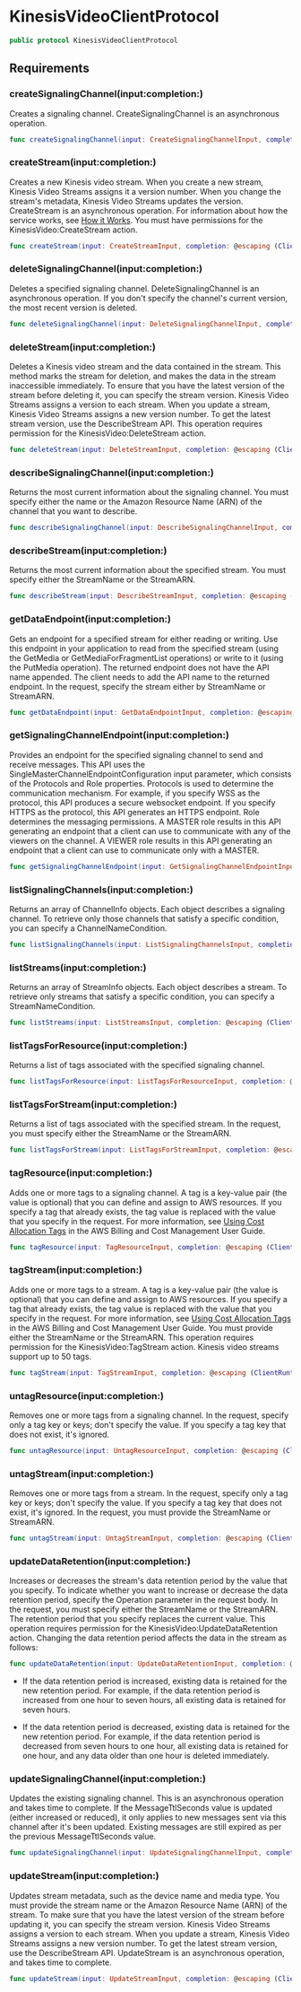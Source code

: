 # KinesisVideoClientProtocol

``` swift
public protocol KinesisVideoClientProtocol 
```

## Requirements

### createSignalingChannel(input:completion:)

Creates a signaling channel. CreateSignalingChannel is an asynchronous operation.

``` swift
func createSignalingChannel(input: CreateSignalingChannelInput, completion: @escaping (ClientRuntime.SdkResult<CreateSignalingChannelOutputResponse, CreateSignalingChannelOutputError>) -> Void)
```

### createStream(input:completion:)

Creates a new Kinesis video stream. When you create a new stream, Kinesis Video Streams assigns it a version number. When you change the stream's metadata, Kinesis Video Streams updates the version. CreateStream is an asynchronous operation. For information about how the service works, see [How it Works](https://docs.aws.amazon.com/kinesisvideostreams/latest/dg/how-it-works.html). You must have permissions for the KinesisVideo:CreateStream action.

``` swift
func createStream(input: CreateStreamInput, completion: @escaping (ClientRuntime.SdkResult<CreateStreamOutputResponse, CreateStreamOutputError>) -> Void)
```

### deleteSignalingChannel(input:completion:)

Deletes a specified signaling channel. DeleteSignalingChannel is an asynchronous operation. If you don't specify the channel's current version, the most recent version is deleted.

``` swift
func deleteSignalingChannel(input: DeleteSignalingChannelInput, completion: @escaping (ClientRuntime.SdkResult<DeleteSignalingChannelOutputResponse, DeleteSignalingChannelOutputError>) -> Void)
```

### deleteStream(input:completion:)

Deletes a Kinesis video stream and the data contained in the stream. This method marks the stream for deletion, and makes the data in the stream inaccessible immediately. To ensure that you have the latest version of the stream before deleting it, you can specify the stream version. Kinesis Video Streams assigns a version to each stream. When you update a stream, Kinesis Video Streams assigns a new version number. To get the latest stream version, use the DescribeStream API. This operation requires permission for the KinesisVideo:DeleteStream action.

``` swift
func deleteStream(input: DeleteStreamInput, completion: @escaping (ClientRuntime.SdkResult<DeleteStreamOutputResponse, DeleteStreamOutputError>) -> Void)
```

### describeSignalingChannel(input:completion:)

Returns the most current information about the signaling channel. You must specify either the name or the Amazon Resource Name (ARN) of the channel that you want to describe.

``` swift
func describeSignalingChannel(input: DescribeSignalingChannelInput, completion: @escaping (ClientRuntime.SdkResult<DescribeSignalingChannelOutputResponse, DescribeSignalingChannelOutputError>) -> Void)
```

### describeStream(input:completion:)

Returns the most current information about the specified stream. You must specify either the StreamName or the StreamARN.

``` swift
func describeStream(input: DescribeStreamInput, completion: @escaping (ClientRuntime.SdkResult<DescribeStreamOutputResponse, DescribeStreamOutputError>) -> Void)
```

### getDataEndpoint(input:completion:)

Gets an endpoint for a specified stream for either reading or writing. Use this endpoint in your application to read from the specified stream (using the GetMedia or GetMediaForFragmentList operations) or write to it (using the PutMedia operation). The returned endpoint does not have the API name appended. The client needs to add the API name to the returned endpoint. In the request, specify the stream either by StreamName or StreamARN.

``` swift
func getDataEndpoint(input: GetDataEndpointInput, completion: @escaping (ClientRuntime.SdkResult<GetDataEndpointOutputResponse, GetDataEndpointOutputError>) -> Void)
```

### getSignalingChannelEndpoint(input:completion:)

Provides an endpoint for the specified signaling channel to send and receive messages. This API uses the SingleMasterChannelEndpointConfiguration input parameter, which consists of the Protocols and Role properties. Protocols is used to determine the communication mechanism. For example, if you specify WSS as the protocol, this API produces a secure websocket endpoint. If you specify HTTPS as the protocol, this API generates an HTTPS endpoint. Role determines the messaging permissions. A MASTER role results in this API generating an endpoint that a client can use to communicate with any of the viewers on the channel. A VIEWER role results in this API generating an endpoint that a client can use to communicate only with a MASTER.

``` swift
func getSignalingChannelEndpoint(input: GetSignalingChannelEndpointInput, completion: @escaping (ClientRuntime.SdkResult<GetSignalingChannelEndpointOutputResponse, GetSignalingChannelEndpointOutputError>) -> Void)
```

### listSignalingChannels(input:completion:)

Returns an array of ChannelInfo objects. Each object describes a signaling channel. To retrieve only those channels that satisfy a specific condition, you can specify a ChannelNameCondition.

``` swift
func listSignalingChannels(input: ListSignalingChannelsInput, completion: @escaping (ClientRuntime.SdkResult<ListSignalingChannelsOutputResponse, ListSignalingChannelsOutputError>) -> Void)
```

### listStreams(input:completion:)

Returns an array of StreamInfo objects. Each object describes a stream. To retrieve only streams that satisfy a specific condition, you can specify a StreamNameCondition.

``` swift
func listStreams(input: ListStreamsInput, completion: @escaping (ClientRuntime.SdkResult<ListStreamsOutputResponse, ListStreamsOutputError>) -> Void)
```

### listTagsForResource(input:completion:)

Returns a list of tags associated with the specified signaling channel.

``` swift
func listTagsForResource(input: ListTagsForResourceInput, completion: @escaping (ClientRuntime.SdkResult<ListTagsForResourceOutputResponse, ListTagsForResourceOutputError>) -> Void)
```

### listTagsForStream(input:completion:)

Returns a list of tags associated with the specified stream. In the request, you must specify either the StreamName or the StreamARN.

``` swift
func listTagsForStream(input: ListTagsForStreamInput, completion: @escaping (ClientRuntime.SdkResult<ListTagsForStreamOutputResponse, ListTagsForStreamOutputError>) -> Void)
```

### tagResource(input:completion:)

Adds one or more tags to a signaling channel. A tag is a key-value pair (the value is optional) that you can define and assign to AWS resources. If you specify a tag that already exists, the tag value is replaced with the value that you specify in the request. For more information, see [Using Cost Allocation Tags](https://docs.aws.amazon.com/awsaccountbilling/latest/aboutv2/cost-alloc-tags.html) in the AWS Billing and Cost Management User Guide.

``` swift
func tagResource(input: TagResourceInput, completion: @escaping (ClientRuntime.SdkResult<TagResourceOutputResponse, TagResourceOutputError>) -> Void)
```

### tagStream(input:completion:)

Adds one or more tags to a stream. A tag is a key-value pair (the value is optional) that you can define and assign to AWS resources. If you specify a tag that already exists, the tag value is replaced with the value that you specify in the request. For more information, see [Using Cost Allocation Tags](https://docs.aws.amazon.com/awsaccountbilling/latest/aboutv2/cost-alloc-tags.html) in the AWS Billing and Cost Management User Guide. You must provide either the StreamName or the StreamARN. This operation requires permission for the KinesisVideo:TagStream action. Kinesis video streams support up to 50 tags.

``` swift
func tagStream(input: TagStreamInput, completion: @escaping (ClientRuntime.SdkResult<TagStreamOutputResponse, TagStreamOutputError>) -> Void)
```

### untagResource(input:completion:)

Removes one or more tags from a signaling channel. In the request, specify only a tag key or keys; don't specify the value. If you specify a tag key that does not exist, it's ignored.

``` swift
func untagResource(input: UntagResourceInput, completion: @escaping (ClientRuntime.SdkResult<UntagResourceOutputResponse, UntagResourceOutputError>) -> Void)
```

### untagStream(input:completion:)

Removes one or more tags from a stream. In the request, specify only a tag key or keys; don't specify the value. If you specify a tag key that does not exist, it's ignored. In the request, you must provide the StreamName or StreamARN.

``` swift
func untagStream(input: UntagStreamInput, completion: @escaping (ClientRuntime.SdkResult<UntagStreamOutputResponse, UntagStreamOutputError>) -> Void)
```

### updateDataRetention(input:completion:)

Increases or decreases the stream's data retention period by the value that you specify. To indicate whether you want to increase or decrease the data retention period, specify the Operation parameter in the request body. In the request, you must specify either the StreamName or the StreamARN. The retention period that you specify replaces the current value. This operation requires permission for the KinesisVideo:UpdateDataRetention action. Changing the data retention period affects the data in the stream as follows:

``` swift
func updateDataRetention(input: UpdateDataRetentionInput, completion: @escaping (ClientRuntime.SdkResult<UpdateDataRetentionOutputResponse, UpdateDataRetentionOutputError>) -> Void)
```

  - If the data retention period is increased, existing data is retained for the new retention period. For example, if the data retention period is increased from one hour to seven hours, all existing data is retained for seven hours.

  - If the data retention period is decreased, existing data is retained for the new retention period. For example, if the data retention period is decreased from seven hours to one hour, all existing data is retained for one hour, and any data older than one hour is deleted immediately.

### updateSignalingChannel(input:completion:)

Updates the existing signaling channel. This is an asynchronous operation and takes time to complete. If the MessageTtlSeconds value is updated (either increased or reduced), it only applies to new messages sent via this channel after it's been updated. Existing messages are still expired as per the previous MessageTtlSeconds value.

``` swift
func updateSignalingChannel(input: UpdateSignalingChannelInput, completion: @escaping (ClientRuntime.SdkResult<UpdateSignalingChannelOutputResponse, UpdateSignalingChannelOutputError>) -> Void)
```

### updateStream(input:completion:)

Updates stream metadata, such as the device name and media type. You must provide the stream name or the Amazon Resource Name (ARN) of the stream. To make sure that you have the latest version of the stream before updating it, you can specify the stream version. Kinesis Video Streams assigns a version to each stream. When you update a stream, Kinesis Video Streams assigns a new version number. To get the latest stream version, use the DescribeStream API. UpdateStream is an asynchronous operation, and takes time to complete.

``` swift
func updateStream(input: UpdateStreamInput, completion: @escaping (ClientRuntime.SdkResult<UpdateStreamOutputResponse, UpdateStreamOutputError>) -> Void)
```
